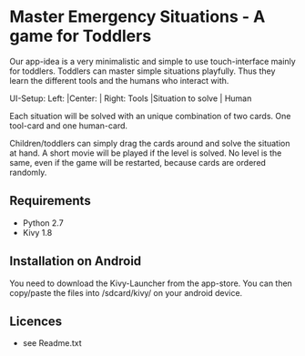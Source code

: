 Master Emergency Situations - A game for Toddlers
========
Our app-idea is a very minimalistic and simple to use touch-interface mainly for toddlers.
Toddlers can master simple situations playfully. Thus they learn the different tools and the humans
who interact with.

UI-Setup:
Left:	|Center:			      |	Right:
Tools	|Situation to solve	|	Human

Each situation will be solved with an unique combination of two cards. One tool-card and one human-card.

Children/toddlers can simply drag the cards around and solve the situation at hand.
A short movie will be played if the level is solved.
No level is the same, even if the game will be restarted, because cards are ordered randomly.


Requirements
------------
* Python 2.7
* Kivy 1.8

Installation on Android
-------

You need to download the Kivy-Launcher from the app-store.
You can then copy/paste the files into /sdcard/kivy/ on your
android device.


Licences
--------

* see Readme.txt
